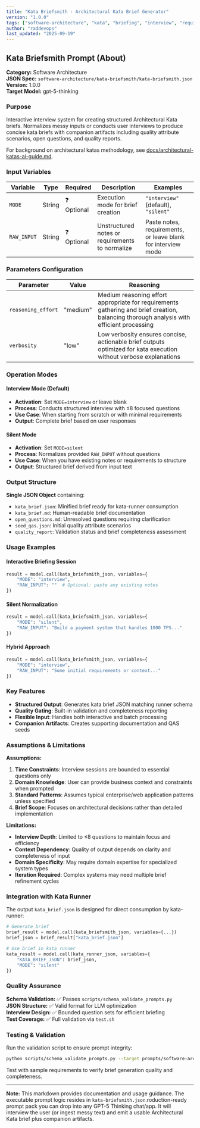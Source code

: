 ```yaml
---
title: "Kata Briefsmith - Architectural Kata Brief Generator"
version: "1.0.0"
tags: ["software-architecture", "kata", "briefing", "interview", "requirements"]
author: "raddevops"
last_updated: "2025-09-19"
---
```


## Kata Briefsmith Prompt (About)

**Category:** Software Architecture  
**JSON Spec:** `software-architecture/kata-briefsmith/kata-briefsmith.json`  
**Version:** 1.0.0  
**Target Model:** gpt-5-thinking  

### Purpose
Interactive interview system for creating structured Architectural Kata briefs. Normalizes messy inputs or conducts user interviews to produce concise kata briefs with companion artifacts including quality attribute scenarios, open questions, and quality reports.

For background on architectural katas methodology, see [docs/architectural-katas-ai-guide.md](../../../docs/architectural-katas-ai-guide.md).

### Input Variables

| Variable | Type | Required | Description | Examples |
|----------|------|----------|-------------|----------|
| `MODE` | String | ❓ Optional | Execution mode for brief creation | `"interview"` (default), `"silent"` |
| `RAW_INPUT` | String | ❓ Optional | Unstructured notes or requirements to normalize | Paste notes, requirements, or leave blank for interview mode |

### Parameters Configuration

| Parameter | Value | Reasoning |
|-----------|--------|-----------|
| `reasoning_effort` | "medium" | Medium reasoning effort appropriate for requirements gathering and brief creation, balancing thorough analysis with efficient processing |
| `verbosity` | "low" | Low verbosity ensures concise, actionable brief outputs optimized for kata execution without verbose explanations |

### Operation Modes

#### Interview Mode (Default)
- **Activation**: Set `MODE=interview` or leave blank
- **Process**: Conducts structured interview with ≤8 focused questions
- **Use Case**: When starting from scratch or with minimal requirements
- **Output**: Complete brief based on user responses

#### Silent Mode  
- **Activation**: Set `MODE=silent`
- **Process**: Normalizes provided `RAW_INPUT` without questions
- **Use Case**: When you have existing notes or requirements to structure
- **Output**: Structured brief derived from input text

### Output Structure

**Single JSON Object** containing:
- `kata_brief.json`: Minified brief ready for kata-runner consumption
- `kata_brief.md`: Human-readable brief documentation  
- `open_questions.md`: Unresolved questions requiring clarification
- `seed_qas.json`: Initial quality attribute scenarios
- `quality_report`: Validation status and brief completeness assessment

### Usage Examples

#### Interactive Briefing Session
```python
result = model.call(kata_briefsmith_json, variables={
    "MODE": "interview",
    "RAW_INPUT": ""  # Optional: paste any existing notes
})
```

#### Silent Normalization
```python
result = model.call(kata_briefsmith_json, variables={
    "MODE": "silent", 
    "RAW_INPUT": "Build a payment system that handles 1000 TPS..."
})
```

#### Hybrid Approach
```python
result = model.call(kata_briefsmith_json, variables={
    "MODE": "interview",
    "RAW_INPUT": "Some initial requirements or context..."
})
```

### Key Features
- **Structured Output**: Generates kata brief JSON matching runner schema
- **Quality Gating**: Built-in validation and completeness reporting
- **Flexible Input**: Handles both interactive and batch processing
- **Companion Artifacts**: Creates supporting documentation and QAS seeds

### Assumptions & Limitations

**Assumptions:**
1. **Time Constraints**: Interview sessions are bounded to essential questions only
2. **Domain Knowledge**: User can provide business context and constraints when prompted
3. **Standard Patterns**: Assumes typical enterprise/web application patterns unless specified
4. **Brief Scope**: Focuses on architectural decisions rather than detailed implementation

**Limitations:**
- **Interview Depth**: Limited to ≤8 questions to maintain focus and efficiency
- **Context Dependency**: Quality of output depends on clarity and completeness of input
- **Domain Specificity**: May require domain expertise for specialized system types
- **Iteration Required**: Complex systems may need multiple brief refinement cycles

### Integration with Kata Runner

The output `kata_brief.json` is designed for direct consumption by kata-runner:

```python
# Generate brief
brief_result = model.call(kata_briefsmith_json, variables={...})
brief_json = brief_result["kata_brief.json"]

# Use brief in kata runner
kata_result = model.call(kata_runner_json, variables={
    "KATA_BRIEF_JSON": brief_json,
    "MODE": "silent"
})
```

### Quality Assurance

**Schema Validation:** ✅ Passes `scripts/schema_validate_prompts.py`  
**JSON Structure:** ✅ Valid format for LLM optimization  
**Interview Design:** ✅ Bounded question sets for efficient briefing  
**Test Coverage:** ✅ Full validation via `test.sh`

### Testing & Validation

Run the validation script to ensure prompt integrity:
```bash
python scripts/schema_validate_prompts.py --target prompts/software-architecture/kata-briefsmith/kata-briefsmith.json
```

Test with sample requirements to verify brief generation quality and completeness.

---

**Note:** This markdown provides documentation and usage guidance. The executable prompt logic resides in `kata-briefsmith.json`.roduction-ready prompt pack you can drop into any GPT-5 Thinking chat/app. It will interview the user (or ingest messy text) and emit a usable Architectural Kata brief plus companion artifacts.